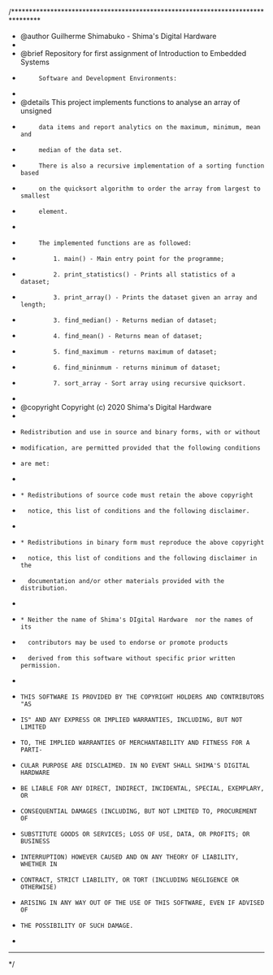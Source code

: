 /********************************************************************************
 * @author  Guilherme Shimabuko - Shima's Digital Hardware
 *
 * @brief   Repository for first assignment of Introduction to Embedded Systems
 *          Software and Development Environments:
 *
 * @details This project implements functions to analyse an array of unsigned
 *          data items and report analytics on the maximum, minimum, mean and
 *          median of the data set.
 *          There is also a recursive implementation of a sorting function based
 *          on the quicksort algorithm to order the array from largest to smallest
 *          element.
 *
 *          The implemented functions are as followed:
 *              1. main() - Main entry point for the programme;
 *              2. print_statistics() - Prints all statistics of a dataset;
 *              3. print_array() - Prints the dataset given an array and length;
 *              3. find_median() - Returns median of dataset;
 *              4. find_mean() - Returns mean of dataset;
 *              5. find_maximum - returns maximum of dataset;
 *              6. find_mininmum - returns minimum of dataset;
 *              7. sort_array - Sort array using recursive quicksort.
 *
 * @copyright Copyright (c) 2020 Shima's Digital Hardware
 *
 *     Redistribution and use in source and binary forms, with or without
 *     modification, are permitted provided that the following conditions
 *     are met:
 *     
 *     * Redistributions of source code must retain the above copyright
 *       notice, this list of conditions and the following disclaimer.
 *
 *     * Redistributions in binary form must reproduce the above copyright
 *       notice, this list of conditions and the following disclaimer in the
 *       documentation and/or other materials provided with the distribution.
 *
 *     * Neither the name of Shima's DIgital Hardware  nor the names of its
 *       contributors may be used to endorse or promote products
 *       derived from this software without specific prior written permission.
 *
 *     THIS SOFTWARE IS PROVIDED BY THE COPYRIGHT HOLDERS AND CONTRIBUTORS "AS
 *     IS" AND ANY EXPRESS OR IMPLIED WARRANTIES, INCLUDING, BUT NOT LIMITED
 *     TO, THE IMPLIED WARRANTIES OF MERCHANTABILITY AND FITNESS FOR A PARTI-
 *     CULAR PURPOSE ARE DISCLAIMED. IN NO EVENT SHALL SHIMA'S DIGITAL HARDWARE
 *     BE LIABLE FOR ANY DIRECT, INDIRECT, INCIDENTAL, SPECIAL, EXEMPLARY, OR 
 *     CONSEQUENTIAL DAMAGES (INCLUDING, BUT NOT LIMITED TO, PROCUREMENT OF 
 *     SUBSTITUTE GOODS OR SERVICES; LOSS OF USE, DATA, OR PROFITS; OR BUSINESS 
 *     INTERRUPTION) HOWEVER CAUSED AND ON ANY THEORY OF LIABILITY, WHETHER IN 
 *     CONTRACT, STRICT LIABILITY, OR TORT (INCLUDING NEGLIGENCE OR OTHERWISE)
 *     ARISING IN ANY WAY OUT OF THE USE OF THIS SOFTWARE, EVEN IF ADVISED OF 
 *     THE POSSIBILITY OF SUCH DAMAGE.
 *
 ********************************************************************************
 */

